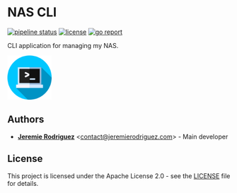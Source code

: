 # NAS CLI

[![pipeline status](https://github.com/jeremiergz/nas-cli/workflows/Build%20&%20Test%20&%20Release/badge.svg?branch=main)](https://github.com/jeremiergz/nas-cli/actions)
[![license](https://img.shields.io/badge/license-Apache--2.0-blue.svg)](https://github.com/jeremiergz/nas-cli/blob/main/LICENSE)
[![go report](https://goreportcard.com/badge/github.com/jeremiergz/nas-cli)](https://goreportcard.com/report/github.com/jeremiergz/nas-cli)

CLI application for managing my NAS.

<img alt="logo" src="https://github.com/jeremiergz/nas-cli/blob/main/logo.png?raw=true" width="100" />

## Authors

- [**Jeremie Rodriguez**](https://github.com/jeremiergz) &lt;[contact@jeremierodriguez.com](mailto:contact@jeremierodriguez.com)&gt; - Main developer

## License

This project is licensed under the Apache License 2.0 - see the [LICENSE](https://github.com/jeremiergz/nas-cli/blob/main/LICENSE) file for details.
